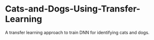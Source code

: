 # Cats-and-Dogs-Using-Transfer-Learning
A transfer learning approach to train DNN for identifying cats and dogs.
